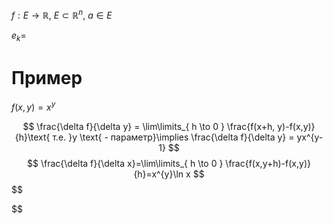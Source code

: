 $f:E\to \mathbb{R}$, $E\subset \mathbb{R}^{n}$, $a \in E$

$e_{k}=$
# Пример

$f(x, y)=x^{y}$

$$
\frac{\delta f}{\delta y} = \lim\limits_{ h \to 0 } \frac{f(x+h, y)-f(x,y)}{h}\text{ т.е. }y \text{ - параметр}\implies \frac{\delta f}{\delta y} = yx^{y-1}
$$
$$
\frac{\delta f}{\delta x}=\lim\limits_{ h \to 0 } \frac{f(x,y+h)-f(x,y)}{h}=x^{y}\ln x
$$
$$
 
$$